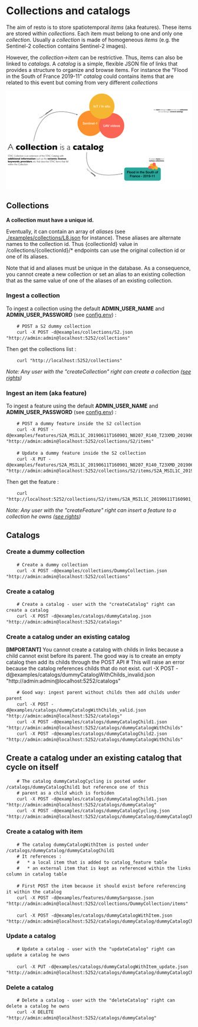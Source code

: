 # Collections and catalogs
The aim of resto is to store spatiotemporal *items* (aka features). These items are stored within *collections*.
Each item must belong to one and only one *collection*. Usually a *collection* is made of homogeneous *items* (e.g. the Sentinel-2 collection contains Sentinel-2 images).

However, the *collection->item* can be restrictive. Thus, items can also be linked to *catalogs*. A *catalog* is a simple, flexible JSON file of links that provides a structure to organize and browse items. For instance the "Flood in the South of France 2019-11" *catalog* could contains items that are related to this event but coming from very different *collections*

![Collections and catalogs](./stac_catalog.png)

## Collections
**A collection must have a unique id.**

Eventually, it can contain an array of *aliases* (see [./examples/collections/L8.json](./examples/collections/L8.json#L3-L5) for instance). These aliases are alternate names to the collection id. Thus {collectionId} value in /collections/{collectionId}/* endpoints can use the original collection id or one of its aliases.

Note that id and aliases must be unique in the database. As a consequence, you cannot create a new collection or set an alias to an existing collection that as the same value of one of the aliases of an existing collection.

### Ingest a collection
To ingest a collection using the default **ADMIN_USER_NAME** and **ADMIN_USER_PASSWORD** (see [config.env](config.env)) :

        # POST a S2 dummy collection
        curl -X POST -d@examples/collections/S2.json "http://admin:admin@localhost:5252/collections"

Then get the collections list :

        curl "http://localhost:5252/collections"

*Note: Any user with the "createCollection" right can create a collection ([see rights](./USERS.md))*

### Ingest an item (aka feature)
To ingest a feature using the default **ADMIN_USER_NAME** and **ADMIN_USER_PASSWORD** (see [config.env](config.env)) :

        # POST a dummy feature inside the S2 collection
        curl -X POST -d@examples/features/S2A_MSIL1C_20190611T160901_N0207_R140_T23XMD_20190611T193040.json "http://admin:admin@localhost:5252/collections/S2/items"

        # Update a dummy feature inside the S2 collection
        curl -X PUT -d@examples/features/S2A_MSIL1C_20190611T160901_N0207_R140_T23XMD_20190611T193040_update.json "http://admin:admin@localhost:5252/collections/S2/items/S2A_MSIL1C_20190611T160901_N0207_R140_T23XMD_20190611T193040"

Then get the feature :

        curl "http://localhost:5252/collections/S2/items/S2A_MSIL1C_20190611T160901_N0207_R140_T23XMD_20190611T193040"

*Note: Any user with the "createFeature" right can insert a feature to a collection he owns ([see rights](./USERS.md))*

## Catalogs

### Create a dummy collection

        # Create a dummy collection
        curl -X POST -d@examples/collections/DummyCollection.json "http://admin:admin@localhost:5252/collections"

### Create a catalog

        # Create a catalog - user with the "createCatalog" right can create a catalog 
        curl -X POST -d@examples/catalogs/dummyCatalog.json "http://admin:admin@localhost:5252/catalogs"

### Create a catalog under an existing catalog

**[IMPORTANT]** You cannot create a catalog with childs in links because a child cannot exist before its parent. The good way
is to create an empty catalog then add its childs through the POST API
        # This will raise an error because the catalog references childs that do not exist.
        curl -X POST -d@examples/catalogs/dummyCatalogWithChilds_invalid.json "http://admin:admin@localhost:5252/catalogs"

        # Good way: ingest parent without childs then add childs under parent
        curl -X POST -d@examples/catalogs/dummyCatalogWithChilds_valid.json "http://admin:admin@localhost:5252/catalogs"
        curl -X POST -d@examples/catalogs/dummyCatalogChild1.json "http://admin:admin@localhost:5252/catalogs/dummyCatalogWithChilds"
        curl -X POST -d@examples/catalogs/dummyCatalogChild2.json "http://admin:admin@localhost:5252/catalogs/dummyCatalogWithChilds"
      
## Create a catalog under an existing catalog that cycle on itself

        # The catalog dummyCatalogCycling is posted under /catalogs/dummyCatalogChild1 but reference one of this
        # parent as a child which is forbiden
        curl -X POST -d@examples/catalogs/dummyCatalogChild1.json "http://admin:admin@localhost:5252/catalogs/dummyCatalog"
        curl -X POST -d@examples/catalogs/dummyCatalogCycling.json "http://admin:admin@localhost:5252/catalogs/dummyCatalog/dummyCatalogChild1"

### Create a catalog with item

        # The catalog dummyCatalogWithItem is posted under /catalogs/dummyCatalog/dummyCatalogChild1
        # It references :
        #   * a local item that is added to catalog_feature table
        #   * an external item that is kept as referenced within the links column in catalog table

        # First POST the item because it should exist before referencing it within the catalog
        curl -X POST -d@examples/features/dummySargasse.json "http://admin:admin@localhost:5252/collections/DummyCollection/items"

        curl -X POST -d@examples/catalogs/dummyCatalogWithItem.json "http://admin:admin@localhost:5252/catalogs/dummyCatalog/dummyCatalogChild1"

### Update a catalog

        # Update a catalog - user with the "updateCatalog" right can update a catalog he owns

        curl -X PUT -d@examples/catalogs/dummyCatalogWithItem_update.json "http://admin:admin@localhost:5252/catalogs/dummyCatalog/dummyCatalogChild1"

### Delete a catalog

        # Delete a catalog - user with the "deleteCatalog" right can delete a catalog he owns
        curl -X DELETE "http://admin:admin@localhost:5252/catalogs/dummyCatalog"